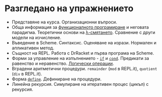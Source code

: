 Разгледано на упражнението
==========================

* Представяне на курса. Организационни въпроси.
* Обща информация за [функционалното програмиране](http://en.wikipedia.org/wiki/Functional_programming) и неговата парадигма. Теоретични основи на [λ-смятането](http://en.wikipedia.org/wiki/Lambda_calculus). Сравнение с други модели на изчисление.
* Въведение в Scheme. Синтаксис. Оценяване на изрази. Нормален и апликативен метод.
* Същност на REPL. Работа с DrRacket и първа програма на Scheme.
* Форми за управление на изпълнението - [`if`](http://www.schemers.org/Documents/Standards/R5RS/HTML/r5rs-Z-H-7.html#%_idx_98) и [`cond`](http://www.schemers.org/Documents/Standards/R5RS/HTML/r5rs-Z-H-7.html#%_idx_106). Предикати за равенство и неравенство. [Логически операции](http://www.schemers.org/Documents/Standards/R5RS/HTML/r5rs-Z-H-7.html#%_idx_118).
* Вградени аритметични процедури. `remainder` (`mod` в REPL.it), `quotient` (`div` в REPL.it).
* Форма [`define`](http://www.schemers.org/Documents/Standards/R5RS/HTML/r5rs-Z-H-8.html#%_idx_190). Дефиниране на процедури.
* Линейна рекурсия. Симулиране на итеративен процес (цикъл) с рекурсия.
